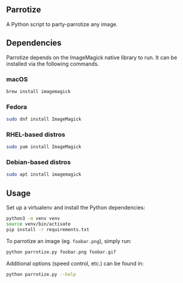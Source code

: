 Parrotize
---------

A Python script to party-parrotize any image.

Dependencies
------------

Parrotize depends on the ImageMagick native library to run. It can be installed via the following commands.

### macOS

```sh
brew install imagemagick
```

### Fedora

```sh
sudo dnf install ImageMagick
```

### RHEL-based distros

```sh
sudo yum install ImageMagick
```

### Debian-based distros

```sh
sudo apt install imagemagick
```

Usage
-----

Set up a virtualenv and install the Python dependencies:

```sh
python3 -m venv venv
source venv/bin/activate
pip install -r requirements.txt
```

To parrotize an image (eg. `foobar.png`), simply run:

```sh
python parrotize.py foobar.png foobar.gif
```

Additional options (speed control, etc.) can be found in:

```sh
python parrotize.py --help
```